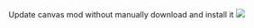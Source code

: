 Update canvas mod without manually download and install it
![](https://media.discordapp.net/attachments/733427068553003018/840633552860348446/preview.gif)
